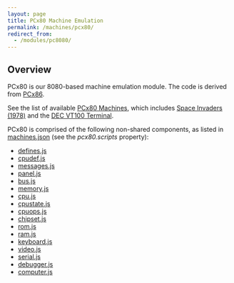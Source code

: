 ```yaml
---
layout: page
title: PCx80 Machine Emulation
permalink: /machines/pcx80/
redirect_from:
  - /modules/pc8080/
---
```


Overview
--------

PCx80 is our 8080-based machine emulation module.  The code is derived from [PCx86](/machines/pcx86/).

See the list of available [PCx80 Machines](/machines/pcx80/configs/), which includes
[Space Invaders (1978)](/machines/arcade/invaders/) and the [DEC VT100 Terminal](/machines/dec/vt100/).

PCx80 is comprised of the following non-shared components, as listed in
[machines.json](https://github.com/jeffpar/pcjs/blob/master/_data/machines.json) (see the *pcx80.scripts* property):

* [defines.js](/machines/pcx80/lib/defines.js)
* [cpudef.js](/machines/pcx80/lib/cpudef.js)
* [messages.js](/machines/pcx80/lib/messages.js)
* [panel.js](/machines/pcx80/lib/panel.js)
* [bus.js](/machines/pcx80/lib/bus.js)
* [memory.js](/machines/pcx80/lib/memory.js)
* [cpu.js](/machines/pcx80/lib/cpu.js)
* [cpustate.js](/machines/pcx80/lib/cpustate.js)
* [cpuops.js](/machines/pcx80/lib/cpuops.js)
* [chipset.js](/machines/pcx80/lib/chipset.js)
* [rom.js](/machines/pcx80/lib/rom.js)
* [ram.js](/machines/pcx80/lib/ram.js)
* [keyboard.js](/machines/pcx80/lib/keyboard.js)
* [video.js](/machines/pcx80/lib/video.js)
* [serial.js](/machines/pcx80/lib/serial.js)
* [debugger.js](/machines/pcx80/lib/debugger.js)
* [computer.js](/machines/pcx80/lib/computer.js)

